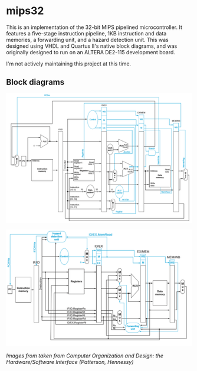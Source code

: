 # mips32
This is an implementation of the 32-bit MIPS pipelined microcontroller.  It features a five-stage instruction pipeline, 1KB instruction and data memories, a forwarding unit, and a hazard detection unit.  This was designed using VHDL and Quartus II's native block diagrams, and was originally designed to run on an ALTERA DE2-115 development board.

I'm not actively maintaining this project at this time.

## Block diagrams

![Full block diagram of the processor](https://raw.githubusercontent.com/ivorysoap/mips32/master/full_datapath.png)

![Less detailed block diagram of the processor.  This shows the hazard detection and forwarding units.](https://raw.githubusercontent.com/ivorysoap/mips32/master/hdu_fu_datapath.png)

*Images from taken from *Computer Organization and Design: the Hardware/Software Interface* (Patterson, Hennessy)*
